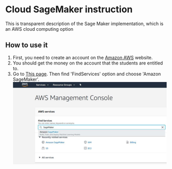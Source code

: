 
# Cloud SageMaker instruction

This is transparent description of the Sage Maker implementation, which is an AWS cloud computing option

## How to use it

 1. First, you need to create an account on the [Amazon AWS](https://aws.amazon.com/) website.
 2. You should get the money on the account that the students are entitled to.
 3. Go to  [This page](https://us-east-2.console.aws.amazon.com/console/home?region=us-east-2). Then find 'FindServices' option and choose 'Amazon SageMaker'.
 ![](./images/1..png)